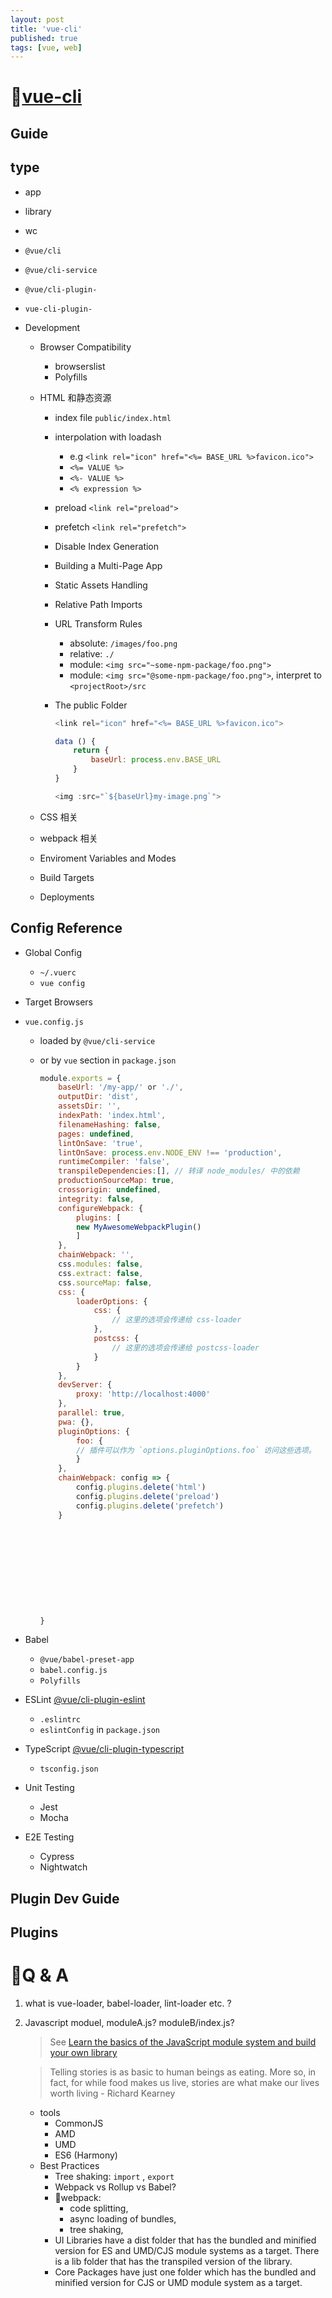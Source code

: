 ```yaml
---
layout: post
title: 'vue-cli'
published: true
tags: [vue, web]
---
```


# [vue-cli](https://cli.vuejs.org/)

## Guide

## type

- app
- library
- wc

- `@vue/cli`
- `@vue/cli-service`
- `@vue/cli-plugin-`
- `vue-cli-plugin-`
- Development

  - Browser Compatibility
    - browserslist
    - Polyfills
  - HTML 和静态资源

    - index file `public/index.html`
    - interpolation with loadash

      - e.g `<link rel="icon" href="<%= BASE_URL %>favicon.ico">`
      - `<%= VALUE %>`
      - `<%- VALUE %>`
      - `<% expression %>`

    - preload `<link rel="preload">`
    - prefetch `<link rel="prefetch">`
    - Disable Index Generation
    - Building a Multi-Page App
    - Static Assets Handling
    - Relative Path Imports
    - URL Transform Rules

      - absolute: `/images/foo.png`
      - relative: `./`
      - module: `<img src="~some-npm-package/foo.png">`
      - module: `<img src="@some-npm-package/foo.png">`, interpret to `<projectRoot>/src`

    - The public Folder

      ```js
      <link rel="icon" href="<%= BASE_URL %>favicon.ico">

      data () {
          return {
              baseUrl: process.env.BASE_URL
          }
      }

      <img :src="`${baseUrl}my-image.png`">

      ```

  - CSS 相关
  - webpack 相关
  - Enviroment Variables and Modes
  - Build Targets
  - Deployments

## Config Reference

- Global Config
  - `~/.vuerc`
  - `vue config`
- Target Browsers
- `vue.config.js`

  - loaded by `@vue/cli-service`
  - or by `vue` section in `package.json`

    ```js
    module.exports = {
        baseUrl: '/my-app/' or './',
        outputDir: 'dist',
        assetsDir: '',
        indexPath: 'index.html',
        filenameHashing: false,
        pages: undefined,
        lintOnSave: 'true',
        lintOnSave: process.env.NODE_ENV !== 'production',
        runtimeCompiler: 'false',
        transpileDependencies:[], // 转译 node_modules/ 中的依赖
        productionSourceMap: true,
        crossorigin: undefined,
        integrity: false,
        configureWebpack: {
            plugins: [
            new MyAwesomeWebpackPlugin()
            ]
        },
        chainWebpack: '',
        css.modules: false,
        css.extract: false,
        css.sourceMap: false,
        css: {
            loaderOptions: {
                css: {
                    // 这里的选项会传递给 css-loader
                },
                postcss: {
                    // 这里的选项会传递给 postcss-loader
                }
            }
        },
        devServer: {
            proxy: 'http://localhost:4000'
        },
        parallel: true,
        pwa: {},
        pluginOptions: {
            foo: {
            // 插件可以作为 `options.pluginOptions.foo` 访问这些选项。
            }
        },
        chainWebpack: config => {
            config.plugins.delete('html')
            config.plugins.delete('preload')
            config.plugins.delete('prefetch')
        }











    }
    ```

- Babel
  - `@vue/babel-preset-app`
  - `babel.config.js`
  - `Polyfills`
- ESLint [@vue/cli-plugin-eslint](https://github.com/vuejs/vue-cli/tree/dev/packages/%40vue/cli-plugin-eslint)

  - `.eslintrc`
  - `eslintConfig` in `package.json`

- TypeScript [@vue/cli-plugin-typescript](https://github.com/vuejs/vue-cli/tree/dev/packages/%40vue/cli-plugin-typescript)
  - `tsconfig.json`
- Unit Testing
  - Jest
  - Mocha
- E2E Testing
  - Cypress
  - Nightwatch

## Plugin Dev Guide

## Plugins

# Q & A

1. what is vue-loader, babel-loader, lint-loader etc. ?
2. Javascript moduel, moduleA.js? moduleB/index.js?

   > See [Learn the basics of the JavaScript module system and build your own library](https://medium.freecodecamp.org/anatomy-of-js-module-systems-and-building-libraries-fadcd8dbd0e)

   > Telling stories is as basic to human beings as eating. More so, in fact, for while food makes us live, stories are what make our lives worth living - Richard Kearney

   - tools
     - CommonJS
     - AMD
     - UMD
     - ES6 (Harmony)
   - Best Practices
     - Tree shaking: `import` , `export`
     - Webpack vs Rollup vs Babel?
     - webpack:
       - code splitting,
       - async loading of bundles,
       - tree shaking,
     - UI Libraries have a dist folder that has the bundled and minified version for ES and UMD/CJS module systems as a target. There is a lib folder that has the transpiled version of the library.
     - Core Packages have just one folder which has the bundled and minified version for CJS or UMD module system as a target.
